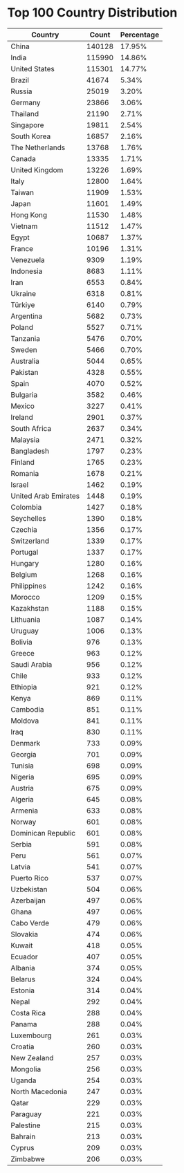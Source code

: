 # Top 100 Country Distribution
| Country | Count | Percentage |
|----|----|----|
| China | 140128 | 17.95% |
| India | 115990 | 14.86% |
| United States | 115301 | 14.77% |
| Brazil | 41674 | 5.34% |
| Russia | 25019 | 3.20% |
| Germany | 23866 | 3.06% |
| Thailand | 21190 | 2.71% |
| Singapore | 19811 | 2.54% |
| South Korea | 16857 | 2.16% |
| The Netherlands | 13768 | 1.76% |
| Canada | 13335 | 1.71% |
| United Kingdom | 13226 | 1.69% |
| Italy | 12800 | 1.64% |
| Taiwan | 11909 | 1.53% |
| Japan | 11601 | 1.49% |
| Hong Kong | 11530 | 1.48% |
| Vietnam | 11512 | 1.47% |
| Egypt | 10687 | 1.37% |
| France | 10196 | 1.31% |
| Venezuela | 9309 | 1.19% |
| Indonesia | 8683 | 1.11% |
| Iran | 6553 | 0.84% |
| Ukraine | 6318 | 0.81% |
| Türkiye | 6140 | 0.79% |
| Argentina | 5682 | 0.73% |
| Poland | 5527 | 0.71% |
| Tanzania | 5476 | 0.70% |
| Sweden | 5466 | 0.70% |
| Australia | 5044 | 0.65% |
| Pakistan | 4328 | 0.55% |
| Spain | 4070 | 0.52% |
| Bulgaria | 3582 | 0.46% |
| Mexico | 3227 | 0.41% |
| Ireland | 2901 | 0.37% |
| South Africa | 2637 | 0.34% |
| Malaysia | 2471 | 0.32% |
| Bangladesh | 1797 | 0.23% |
| Finland | 1765 | 0.23% |
| Romania | 1678 | 0.21% |
| Israel | 1462 | 0.19% |
| United Arab Emirates | 1448 | 0.19% |
| Colombia | 1427 | 0.18% |
| Seychelles | 1390 | 0.18% |
| Czechia | 1356 | 0.17% |
| Switzerland | 1339 | 0.17% |
| Portugal | 1337 | 0.17% |
| Hungary | 1280 | 0.16% |
| Belgium | 1268 | 0.16% |
| Philippines | 1242 | 0.16% |
| Morocco | 1209 | 0.15% |
| Kazakhstan | 1188 | 0.15% |
| Lithuania | 1087 | 0.14% |
| Uruguay | 1006 | 0.13% |
| Bolivia | 976 | 0.13% |
| Greece | 963 | 0.12% |
| Saudi Arabia | 956 | 0.12% |
| Chile | 933 | 0.12% |
| Ethiopia | 921 | 0.12% |
| Kenya | 869 | 0.11% |
| Cambodia | 851 | 0.11% |
| Moldova | 841 | 0.11% |
| Iraq | 830 | 0.11% |
| Denmark | 733 | 0.09% |
| Georgia | 701 | 0.09% |
| Tunisia | 698 | 0.09% |
| Nigeria | 695 | 0.09% |
| Austria | 675 | 0.09% |
| Algeria | 645 | 0.08% |
| Armenia | 633 | 0.08% |
| Norway | 601 | 0.08% |
| Dominican Republic | 601 | 0.08% |
| Serbia | 591 | 0.08% |
| Peru | 561 | 0.07% |
| Latvia | 541 | 0.07% |
| Puerto Rico | 537 | 0.07% |
| Uzbekistan | 504 | 0.06% |
| Azerbaijan | 497 | 0.06% |
| Ghana | 497 | 0.06% |
| Cabo Verde | 479 | 0.06% |
| Slovakia | 474 | 0.06% |
| Kuwait | 418 | 0.05% |
| Ecuador | 407 | 0.05% |
| Albania | 374 | 0.05% |
| Belarus | 324 | 0.04% |
| Estonia | 314 | 0.04% |
| Nepal | 292 | 0.04% |
| Costa Rica | 288 | 0.04% |
| Panama | 288 | 0.04% |
| Luxembourg | 261 | 0.03% |
| Croatia | 260 | 0.03% |
| New Zealand | 257 | 0.03% |
| Mongolia | 256 | 0.03% |
| Uganda | 254 | 0.03% |
| North Macedonia | 247 | 0.03% |
| Qatar | 229 | 0.03% |
| Paraguay | 221 | 0.03% |
| Palestine | 215 | 0.03% |
| Bahrain | 213 | 0.03% |
| Cyprus | 209 | 0.03% |
| Zimbabwe | 206 | 0.03% |
